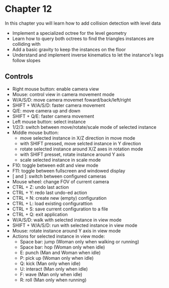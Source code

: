 # Chapter 12

In this chapter you will learn how to add collision detection with level data
* Implement a specialized octree for the level geometry
* Learn how to query both octrees to find the triangles instances are colliding with
* Add a basic gravity to keep the instances on the floor
* Understand and implement inverse kinematics to let the instance's legs follow slopes

## Controls

* Right mouse button: enable camera view
* Mouse: control view in camera movement mode
* W/A/S/D: move camera movemet foward/back/left/right
* SHIFT + W/A/S/D: faster camera movement
* Q/E: move camera up and down
* SHIFT + Q/E: faster camera movement
* Left mouse button: select instance
* 1/2/3: switch between move/rotate/scale mode of selected instance
* Middle mouse button:
  * move selected instance in X/Z direction in move mode
  * with SHIFT pressed, move selcted instance in Y direction
  * rotate selected instance around X/Z axes in rotation mode
  * with SHIFT presset, rotate instance around Y axis
  * scale selected instance in scale mode
* F10: toggle between edit and view mode
* F11: toggle between fullscreen and windowed display
* [ and ]: switch between configured cameras
* Mouse wheel: change FOV of current camera
* CTRL + Z: undo last action
* CTRL + Y: redo last undo-ed action
* CTRL + N: create new (empty) configuration
* CTRL + L: load existing configurattion
* CTRL + S: save current configuration to a file
* CTRL + Q: exit application
* W/A/S/D: walk with selected instance in view mode
* SHIFT + W/A/S/D: run with selected instance in view mode
* Mouse: rotate instance around Y axis in view mode
* Actions for selected instance in view mode:
  * Space bar: jump (Woman only when walking or running)
  * Space bar: hop (Woman only when idle)
  * E: punch (Man and Woman when idle)
  * P: pick up (Woman only when idle)
  * Q: kick (Man only when idle)
  * U: interact (Man only when idle)
  * F: wave (Man only when idle)
  * R: roll (Man only when running)
